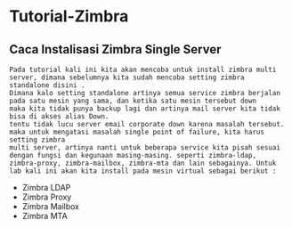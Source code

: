 # Tutorial-Zimbra

## Caca Instalisasi Zimbra Single Server

    Pada tutorial kali ini kita akan mencoba untuk install zimbra multi server, dimana sebelumnya kita sudah mencoba setting zimbra             standalone disini . 
    Dimana kalo setting standalone artinya semua service zimbra berjalan pada satu mesin yang sama, dan ketika satu mesin tersebut down
    maka kita tidak punya backup lagi dan artinya mail server kita tidak bisa di akses alias Down. 
    tentu tidak lucu server email corporate down karena masalah tersebut. maka untuk mengatasi masalah single point of failure, kita harus
    setting zimbra       
    multi server, artinya nanti untuk beberapa service kita pisah sesuai dengan fungsi dan kegunaan masing-masing. seperti zimbra-ldap,         zimbra-proxy, zimbra-mailbox, zimbra-mta dan lain sebagainya. Untuk lab kali ini akan kita install pada mesin virtual sebagai berikut :

* Zimbra LDAP
* Zimbra Proxy
* Zimbra Mailbox
* Zimbra MTA

